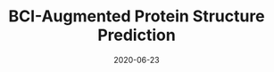 ---
title: 'BCI-Augmented Protein Structure Prediction'
date: 2020-06-23
permalink: https://www.blopig.com/blog/2020/06/eegor-on-proteins-a-brain-based-perspective-on-crowd-sourced-protein-structure-prediction/
tags:
  - Bioinformatics
  - Brain-Computer Interfaces
  - Augmented Reality
---